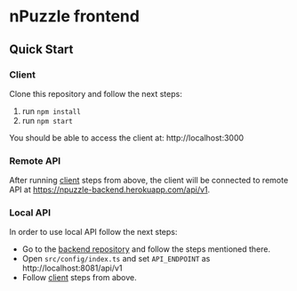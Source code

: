 # nPuzzle frontend

## Quick Start

### Client
Clone this repository and follow the next steps:
1. run `npm install`
2. run `npm start`

You should be able to access the client at: http://localhost:3000

### Remote API
After running [client](#Client) steps from above, the client will be connected to remote API at https://npuzzle-backend.herokuapp.com/api/v1.

### Local API

In order to use local API follow the next steps:
- Go to the [backend repository](https://github.com/EvgeniLeonti/nPuzzle-backend) and follow the steps mentioned there. 
- Open `src/config/index.ts` and set `API_ENDPOINT` as http://localhost:8081/api/v1
- Follow [client](#Client) steps from above.